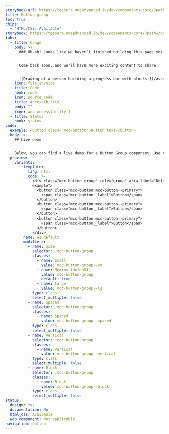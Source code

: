 ```yaml
---
storybook-url: https://tessera.oneadvanced.io/dev/components-core/?path=/docs/html-button--as-default
title: Button group
toc: true
chips:
  - "HTML/CSS: Available"
storybook: https://tessera.oneadvanced.io/dev/components-core/?path=/docs/html-button-group--as-default
tabs:
  - title: Usage
    body: >-
      ### Uh-oh! Looks like we haven't finished building this page yet.


      Come back soon, and we'll have more exciting content to share.


      ![Drawing of a person building a progress bar with blocks.](/assets/img/downloading.svg "Just a few more pieces to go before it is ready...")
    icon: file_invoice
  - title: Code
    hook: code
    icon: source_code
  - title: Accessibility
    body: ""
    icon: web_accessibility_1
  - title: Status
    hook: status
code:
  example: <button class="mcc-button">Button text</button>
  body: >-
    ## Live demo


    Below, you can find a live demo for a Button Group component. Use the drop-down menus and radio buttons to view the different Button Group Types and Variants.
  preview:
    variants:
      - template:
          lang: html
          code: >-
            <div class="mcc-button-group" role="group" aria-label="Default
            example">
              <button class="mcc-button mcc-button--primary">
                <span class="mcc-button__label">Button</span>
              </button>
              <button class="mcc-button mcc-button--primary">
                <span class="mcc-button__label">Button</span>
              </button>
              <button class="mcc-button mcc-button--primary">
                <span class="mcc-button__label">Button</span>
              </button>
            </div>
        name: As default
        modifiers:
          - name: Size
            selector: .mcc-button-group
            classes:
              - name: Small
                value: mcc-button-group--sm
              - name: Medium (default)
                value: mcc-button-group
                default: true
              - name: Large
                value: mcc-button-group--lg
            type: class
            select_multiple: false
          - name: Spaced
            selector: .mcc-button-group
            classes:
              - name: Spaced
                value: mcc-button-group--spaced
            type: class
            select_multiple: false
          - name: Vertical
            selector: .mcc-button-group
            classes:
              - name: Vertical
                value: mcc-button-group--vertical
            type: class
            select_multiple: false
          - name: Block
            selector: .mcc-button-group
            classes:
              - name: Block
                value: mcc-button-group--block
            type: class
            select_multiple: false
status:
  design: Yes
  documentation: No
  html_css: Available
  web_component: Not applicable
navigation: button
---
```

